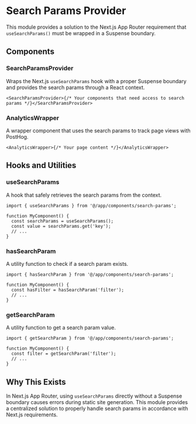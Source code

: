 # Search Params Provider

This module provides a solution to the Next.js App Router requirement that `useSearchParams()` must be wrapped in a Suspense boundary.

## Components

### SearchParamsProvider

Wraps the Next.js `useSearchParams` hook with a proper Suspense boundary and provides the search params through a React context.

```tsx
<SearchParamsProvider>{/* Your components that need access to search params */}</SearchParamsProvider>
```

### AnalyticsWrapper

A wrapper component that uses the search params to track page views with PostHog.

```tsx
<AnalyticsWrapper>{/* Your page content */}</AnalyticsWrapper>
```

## Hooks and Utilities

### useSearchParams

A hook that safely retrieves the search params from the context.

```tsx
import { useSearchParams } from '@/app/components/search-params';

function MyComponent() {
  const searchParams = useSearchParams();
  const value = searchParams.get('key');
  // ...
}
```

### hasSearchParam

A utility function to check if a search param exists.

```tsx
import { hasSearchParam } from '@/app/components/search-params';

function MyComponent() {
  const hasFilter = hasSearchParam('filter');
  // ...
}
```

### getSearchParam

A utility function to get a search param value.

```tsx
import { getSearchParam } from '@/app/components/search-params';

function MyComponent() {
  const filter = getSearchParam('filter');
  // ...
}
```

## Why This Exists

In Next.js App Router, using `useSearchParams` directly without a Suspense boundary causes errors during static site generation. This module provides a centralized solution to properly handle search params in accordance with Next.js requirements.
